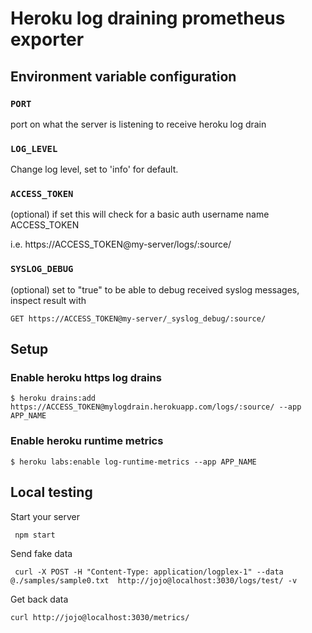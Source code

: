 # Heroku log draining prometheus exporter

## Environment variable configuration

### ```PORT```

port on what the server is listening to receive heroku log drain


### ```LOG_LEVEL```

Change log level, set to 'info' for default.


### ```ACCESS_TOKEN```


(optional) if set this will check for a basic auth username name ACCESS_TOKEN


i.e. https://ACCESS_TOKEN@my-server/logs/:source/


### ```SYSLOG_DEBUG```


(optional) set to "true" to be able to debug received syslog messages, inspect result with

    GET https://ACCESS_TOKEN@my-server/_syslog_debug/:source/


## Setup

### Enable heroku https log drains

    $ heroku drains:add https://ACCESS_TOKEN@mylogdrain.herokuapp.com/logs/:source/ --app APP_NAME


### Enable heroku runtime metrics

    $ heroku labs:enable log-runtime-metrics --app APP_NAME


## Local testing

Start your server

     npm start

Send fake data

     curl -X POST -H "Content-Type: application/logplex-1" --data @./samples/sample0.txt  http://jojo@localhost:3030/logs/test/ -v

Get back data

    curl http://jojo@localhost:3030/metrics/